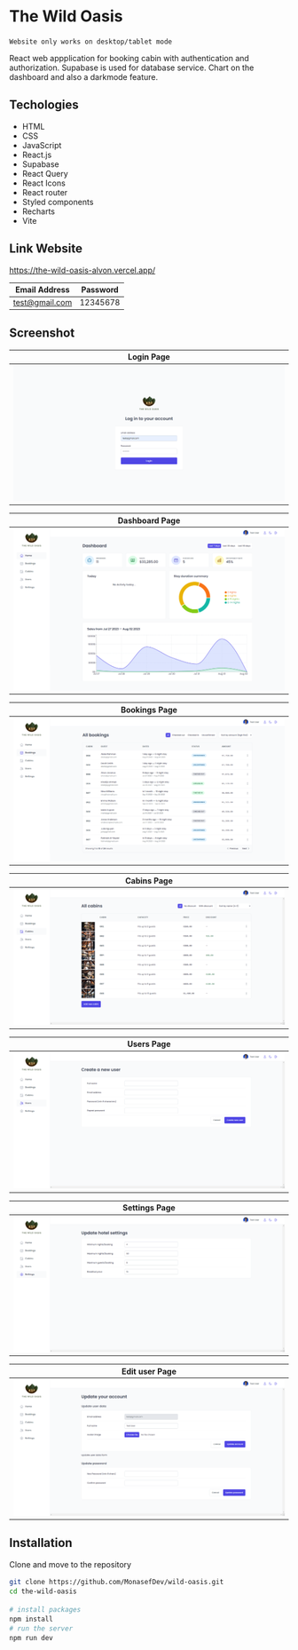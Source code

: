 # The Wild Oasis

`Website only works on desktop/tablet mode`

React web appplication for booking cabin with authentication and authorization. Supabase is used for database service. Chart on the dashboard and also a darkmode feature.

## Techologies

- HTML
- CSS
- JavaScript
- React.js
- Supabase
- React Query
- React Icons
- React router
- Styled components
- Recharts
- Vite

## Link Website

https://the-wild-oasis-alvon.vercel.app/

| Email Address  | Password |
| -------------- | -------- |
| test@gmail.com | 12345678 |

## Screenshot

| Login Page                                   |
| -------------------------------------------- |
| ![login page](public/screens/login-page.png) |

| Dashboard Page                                   |
| ------------------------------------------------ |
| ![login page](public/screens/dashboard-page.png) |

| Bookings Page                                   |
| ----------------------------------------------- |
| ![login page](public/screens/bookings-page.png) |

| Cabins Page                                   |
| --------------------------------------------- |
| ![login page](public/screens/cabins-page.png) |

| Users Page                                   |
| -------------------------------------------- |
| ![login page](public/screens/users-page.png) |

| Settings Page                                   |
| ----------------------------------------------- |
| ![login page](public/screens/settings-page.png) |

| Edit user Page                                   |
| ------------------------------------------------ |
| ![login page](public/screens/edit-user-page.png) |

## Installation

Clone and move to the repository

```bash
git clone https://github.com/MonasefDev/wild-oasis.git
cd the-wild-oasis

# install packages
npm install
# run the server
npm run dev

```
